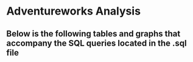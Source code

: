 # Adventureworks Analysis
## Below is the following tables and graphs that accompany the SQL queries located in the .sql file

